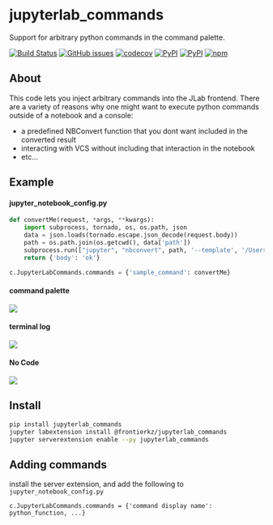 # jupyterlab_commands
Support for arbitrary python commands in the command palette. 

[![Build Status](https://travis-ci.org/timkpaine/jupyterlab_commands.svg?branch=master)](https://travis-ci.org/timkpaine/jupyterlab_commands)
[![GitHub issues](https://img.shields.io/github/issues/timkpaine/jupyterlab_commands.svg)]()
[![codecov](https://codecov.io/gh/timkpaine/jupyterlab_commands/branch/master/graph/badge.svg)](https://codecov.io/gh/timkpaine/jupyterlab_commands)
[![PyPI](https://img.shields.io/pypi/l/jupyterlab_commands.svg)](https://pypi.python.org/pypi/jupyterlab_commands)
[![PyPI](https://img.shields.io/pypi/v/jupyterlab_commands.svg)](https://pypi.python.org/pypi/jupyterlab_commands)
[![npm](https://img.shields.io/npm/v/jupyterlab_commands.svg)](https://www.npmjs.com/package/jupyterlab_commands)



## About
This code lets you inject arbitrary commands into the JLab frontend. There are a variety of reasons why one might want to execute python commands outside of a notebook and a console:

- a predefined NBConvert function that you dont want included in the converted result
- interacting with VCS without including that interaction in the notebook
- etc...

## Example 
#### jupyter_notebook_config.py
```python
def convertMe(request, *args, **kwargs):
    import subprocess, tornado, os, os.path, json
    data = json.loads(tornado.escape.json_decode(request.body))
    path = os.path.join(os.getcwd(), data['path'])
    subprocess.run(["jupyter", "nbconvert", path, '--template', '/Users/theocean154/.jupyter/test.tpl', '--to', 'html'])
    return {'body': 'ok'}

c.JupyterLabCommands.commands = {'sample_command': convertMe}
```

#### command palette
![](https://raw.githubusercontent.com/timkpaine/jupyterlab_commands/master/docs/2.png)

#### terminal log
![](https://raw.githubusercontent.com/timkpaine/jupyterlab_commands/master/docs/3.png)

#### No Code
![](https://raw.githubusercontent.com/timkpaine/jupyterlab_commands/master/docs/4.png)


## Install
```bash
pip install jupyterlab_commands
jupyter labextension install @frontierkz/jupyterlab_commands
jupyter serverextension enable --py jupyterlab_commands
```

## Adding commands
install the server extension, and add the following to `jupyter_notebook_config.py`

```python3
c.JupyterLabCommands.commands = {'command display name': python_function, ...}
```
